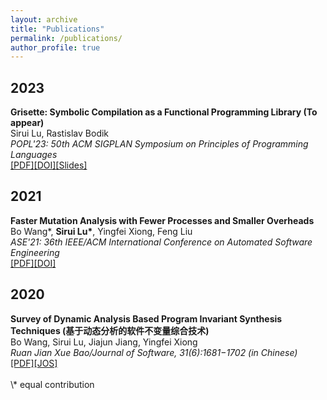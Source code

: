 ```yaml
---
layout: archive
title: "Publications"
permalink: /publications/
author_profile: true
---
```


<h2>2023</h2>
<b>Grisette: Symbolic Compilation as a Functional Programming Library (To appear)</b><br>
Sirui Lu, Rastislav Bodik<br>
<i>POPL'23: 50th ACM SIGPLAN Symposium on Principles of Programming Languages</i><br>
<a href="/files/POPL23.pdf">[PDF]</a><a href="https://doi.org/10.1145/3571209">[DOI]</a><a href="/files/POPL23Slides.pdf">[Slides]</a><br>

<h2>2021</h2>
<b>Faster Mutation Analysis with Fewer Processes and Smaller Overheads</b><br>
Bo Wang*, <b>Sirui Lu*</b>, Yingfei Xiong, Feng Liu<br>
<i>ASE'21: 36th IEEE/ACM International Conference on Automated Software Engineering</i><br>
<a href="/files/ASE21.pdf">[PDF]</a><a href="https://doi.org/10.1109/ASE51524.2021.9678827">[DOI]</a><br>

<h2>2020</h2>
<b>Survey of Dynamic Analysis Based Program Invariant Synthesis Techniques (基于动态分析的软件不变量综合技术)</b><br>
Bo Wang, Sirui Lu, Jiajun Jiang, Yingfei Xiong<br>
<i>Ruan Jian Xue Bao/Journal of Software, 31(6):1681−1702 (in Chinese)</i><br>
<a href="/files/JOS20.pdf">[PDF]</a><a href="http://www.jos.org.cn/html/2020/6/6014.htm">[JOS]</a><br>

<br>
\* equal contribution
